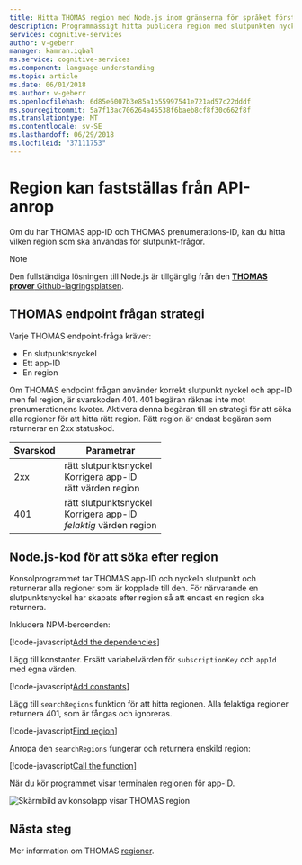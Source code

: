 ```yaml
---
title: Hitta THOMAS region med Node.js inom gränserna för språket förstå (THOMAS) | Microsoft Docs
description: Programmässigt hitta publicera region med slutpunkten nyckeln och program-ID för THOMAS.
services: cognitive-services
author: v-geberr
manager: kamran.iqbal
ms.service: cognitive-services
ms.component: language-understanding
ms.topic: article
ms.date: 06/01/2018
ms.author: v-geberr
ms.openlocfilehash: 6d85e6007b3e85a1b55997541e721ad57c22dddf
ms.sourcegitcommit: 5a7f13ac706264a45538f6baeb8cf8f30c662f8f
ms.translationtype: MT
ms.contentlocale: sv-SE
ms.lasthandoff: 06/29/2018
ms.locfileid: "37111753"
---
```

# <a name="region-can-be-determined-from-api-call"></a>Region kan fastställas från API-anrop 
Om du har THOMAS app-ID och THOMAS prenumerations-ID, kan du hitta vilken region som ska användas för slutpunkt-frågor.

> [!NOTE] 
> Den fullständiga lösningen till Node.js är tillgänglig från den [ **THOMAS prover** Github-lagringsplatsen](https://github.com/Microsoft/LUIS-Samples/blob/master/documentation-samples/find-region/nodejs/).

## <a name="luis-endpoint-query-strategy"></a>THOMAS endpoint frågan strategi
Varje THOMAS endpoint-fråga kräver:

* En slutpunktsnyckel
* Ett app-ID
* En region

Om THOMAS endpoint frågan använder korrekt slutpunkt nyckel och app-ID men fel region, är svarskoden 401. 401 begäran räknas inte mot prenumerationens kvoter. Aktivera denna begäran till en strategi för att söka alla regioner för att hitta rätt region. Rätt region är endast begäran som returnerar en 2xx statuskod. 

|Svarskod|Parametrar|
|--|--|
|2xx|rätt slutpunktsnyckel<br>Korrigera app-ID<br>rätt värden region|
|401|rätt slutpunktsnyckel<br>Korrigera app-ID<br>_felaktig_ värden region|

## <a name="nodejs-code-to-find-region"></a>Node.js-kod för att söka efter region
Konsolprogrammet tar THOMAS app-ID och nyckeln slutpunkt och returnerar alla regioner som är kopplade till den. För närvarande en slutpunktsnyckel har skapats efter region så att endast en region ska returnera.

Inkludera NPM-beroenden:

[!code-javascript[Add the dependencies](~/samples-luis/documentation-samples/find-region/nodejs/index.js?range=5-6 "Add the dependencies")]

Lägg till konstanter. Ersätt variabelvärden för `subscriptionKey` och `appId` med egna värden.  

[!code-javascript[Add constants](~/samples-luis/documentation-samples/find-region/nodejs/index.js?range=8-25 "Add constants")]

Lägg till `searchRegions` funktion för att hitta regionen. Alla felaktiga regioner returnera 401, som är fångas och ignoreras.

[!code-javascript[Find region](~/samples-luis/documentation-samples/find-region/nodejs/index.js?range=27-37 "Find region")]

Anropa den `searchRegions` fungerar och returnera enskild region:

[!code-javascript[Call the function](~/samples-luis/documentation-samples/find-region/nodejs/index.js?range=39-43 "Call the function")]

När du kör programmet visar terminalen regionen för app-ID.

![Skärmbild av konsolapp visar THOMAS region](./media/find-region-nodejs/console.png)


## <a name="next-steps"></a>Nästa steg

Mer information om THOMAS [regioner](luis-reference-regions.md).
